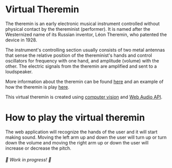 # Virtual Theremin

The theremin is an early electronic musical instrument controlled without physical contact by the thereminist (performer). It is named after the Westernized name of its Russian inventor, Léon Theremin, who patented the device in 1928.

The instrument's controlling section usually consists of two metal antennas that sense the relative position of the thereminist's hands and control oscillators for frequency with one hand, and amplitude (volume) with the other. The electric signals from the theremin are amplified and sent to a loudspeaker.

More information about the theremin can be found [here](https://en.wikipedia.org/wiki/Theremin) and an example of how the theremin is play [here](https://www.youtube.com/watch?v=0_9-dbUW0hU).

This virtual theremin is created using [computer vision](https://en.wikipedia.org/wiki/Computer_vision) and [Web Audio API](http://www.w3.org/TR/webaudio/).

# How to play the virtual theremin

The web application will recognize the hands of the user and it will start making sound. Moving the left arm up and down the user will turn up or turn down the volume and moving the right arm up or down the user will increase or decrease the pitch.

###### :construction: Work in progress! :construction:
